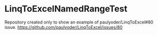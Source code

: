 # LinqToExcelNamedRangeTest

Repository created only to show an example of paulyoder/LinqToExcel#80 issue.
https://github.com/paulyoder/LinqToExcel/issues/80
